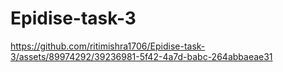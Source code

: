 # Epidise-task-3

https://github.com/ritimishra1706/Epidise-task-3/assets/89974292/39236981-5f42-4a7d-babc-264abbaeae31

